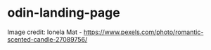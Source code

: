 # odin-landing-page


Image credit: Ionela Mat   -   https://www.pexels.com/photo/romantic-scented-candle-27089756/